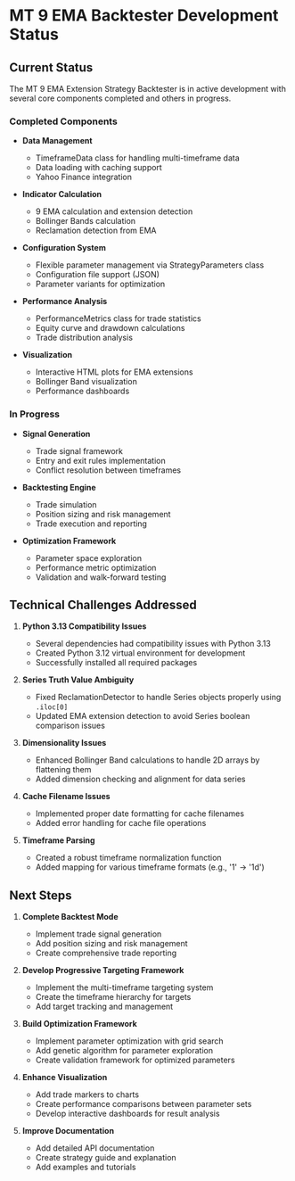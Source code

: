 # MT 9 EMA Backtester Development Status

## Current Status

The MT 9 EMA Extension Strategy Backtester is in active development with several core components completed and others in progress.

### Completed Components

- **Data Management**
  - TimeframeData class for handling multi-timeframe data
  - Data loading with caching support
  - Yahoo Finance integration
  
- **Indicator Calculation**
  - 9 EMA calculation and extension detection
  - Bollinger Bands calculation
  - Reclamation detection from EMA
  
- **Configuration System**
  - Flexible parameter management via StrategyParameters class
  - Configuration file support (JSON)
  - Parameter variants for optimization

- **Performance Analysis**
  - PerformanceMetrics class for trade statistics
  - Equity curve and drawdown calculations
  - Trade distribution analysis
  
- **Visualization**
  - Interactive HTML plots for EMA extensions
  - Bollinger Band visualization
  - Performance dashboards

### In Progress

- **Signal Generation**
  - Trade signal framework
  - Entry and exit rules implementation
  - Conflict resolution between timeframes
  
- **Backtesting Engine**
  - Trade simulation
  - Position sizing and risk management
  - Trade execution and reporting
  
- **Optimization Framework**
  - Parameter space exploration
  - Performance metric optimization
  - Validation and walk-forward testing

## Technical Challenges Addressed

1. **Python 3.13 Compatibility Issues**
   - Several dependencies had compatibility issues with Python 3.13
   - Created Python 3.12 virtual environment for development
   - Successfully installed all required packages

2. **Series Truth Value Ambiguity**
   - Fixed ReclamationDetector to handle Series objects properly using `.iloc[0]`
   - Updated EMA extension detection to avoid Series boolean comparison issues

3. **Dimensionality Issues**
   - Enhanced Bollinger Band calculations to handle 2D arrays by flattening them
   - Added dimension checking and alignment for data series

4. **Cache Filename Issues**
   - Implemented proper date formatting for cache filenames
   - Added error handling for cache file operations

5. **Timeframe Parsing**
   - Created a robust timeframe normalization function
   - Added mapping for various timeframe formats (e.g., '1' → '1d')

## Next Steps

1. **Complete Backtest Mode**
   - Implement trade signal generation
   - Add position sizing and risk management
   - Create comprehensive trade reporting

2. **Develop Progressive Targeting Framework**
   - Implement the multi-timeframe targeting system
   - Create the timeframe hierarchy for targets
   - Add target tracking and management

3. **Build Optimization Framework**
   - Implement parameter optimization with grid search
   - Add genetic algorithm for parameter exploration
   - Create validation framework for optimized parameters

4. **Enhance Visualization**
   - Add trade markers to charts
   - Create performance comparisons between parameter sets
   - Develop interactive dashboards for result analysis

5. **Improve Documentation**
   - Add detailed API documentation
   - Create strategy guide and explanation
   - Add examples and tutorials 